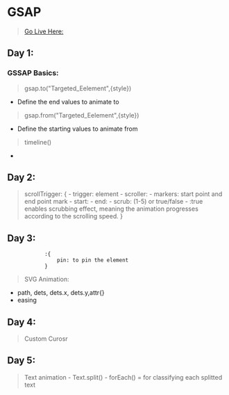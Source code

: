# GSAP
> [Go Live Here:](https://gshix.github.io/GSAP_Learning/)
## Day 1:
### GSSAP Basics:
> gsap.to("Targeted_Eelement",{style}) 
- Define the end values to animate to
> gsap.from("Targeted_Eelement",{style})
- Define the starting values to animate from

> timeline()
- 

## Day 2:
> scrollTrigger: {
                    - trigger: element
                    - scroller: 
                    - markers: start point and end point mark
                    - start:
                    - end:
                    - scrub: (1-5) or true/false - :true enables scrubbing effect, meaning the animation progresses according to the scrolling speed.
                }

## Day 3:
                :{
                    pin: to pin the element 
                }
> SVG Animation:
- path, dets, dets.x, dets.y,attr{}
- easing 

## Day 4: 
> Custom Curosr

## Day 5:
> Text animation
    - Text.split()
    - forEach() = for classifying each splitted text
